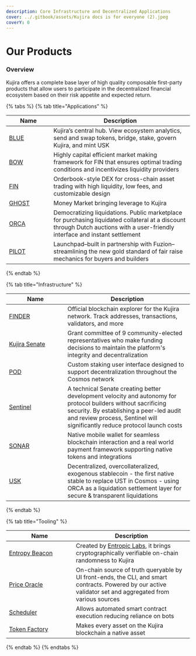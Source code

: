 ```yaml
---
description: Core Infrastructure and Decentralized Applications
cover: ../.gitbook/assets/Kujira docs is for everyone (2).jpeg
coverY: 0
---
```


# Our Products

### Overview

Kujira offers a complete base layer of high quality composable first-party products that allow users to participate in the decentralized financial ecosystem based on their risk appetite and expected return.&#x20;

{% tabs %}
{% tab title="Applications" %}
<table><thead><tr><th width="106">Name</th><th>Description</th></tr></thead><tbody><tr><td><a href="../dapps-and-infrastructure/blue/">BLUE</a></td><td>Kujira’s central hub. View ecosystem analytics, send and swap tokens, bridge, stake, govern Kujira, and mint USK </td></tr><tr><td><a href="../dapps-and-infrastructure/bow/">BOW</a></td><td>Highly capital efficient market making framework for FIN that ensures optimal trading conditions and incentivizes liquidity providers</td></tr><tr><td><a href="../dapps-and-infrastructure/fin/">FIN</a></td><td>Orderbook-style DEX for cross-chain asset trading with high liquidity, low fees, and customizable design</td></tr><tr><td><a href="../dapps-and-infrastructure/ghost-money-market/">GHOST</a></td><td>Money Market bringing leverage to Kujira</td></tr><tr><td><a href="../dapps-and-infrastructure/orca/">ORCA</a></td><td>Democratizing liquidations. Public marketplace for purchasing liquidated collateral at a discount through Dutch auctions with a user-friendly interface and instant settlement</td></tr><tr><td><a href="https://pilot.kujira.app/">PILOT</a></td><td>Launchpad–built in partnership with Fuzion–streamlining the new gold standard of fair raise mechanics for buyers and builders</td></tr></tbody></table>
{% endtab %}

{% tab title="Infrastructure" %}
<table><thead><tr><th width="144.5">Name</th><th>Description</th></tr></thead><tbody><tr><td><a href="../dapps-and-infrastructure/finder/">FINDER</a></td><td>Official blockchain explorer for the Kujira network. Track addresses, transactions, validators, and more </td></tr><tr><td><a href="../dapps-and-infrastructure/senate.md">Kujira Senate</a></td><td>Grant committee of 9 community-elected representatives who make funding decisions to maintain the platform's integrity and decentralization</td></tr><tr><td><a href="../dapps-and-infrastructure/pod/">POD</a></td><td>Custom staking user interface designed to support decentralization throughout the Cosmos network</td></tr><tr><td><a href="https://blue.kujira.app/sentinel">Sentinel</a></td><td>A technical Senate creating better development velocity and autonomy for protocol builders without sacrificing security. By establishing a peer-led audit and review process, Sentinel will significantly reduce protocol launch costs</td></tr><tr><td><a href="../dapps-and-infrastructure/kujira-wallet/">SONAR</a></td><td>Native mobile wallet for seamless blockchain interaction and a real world payment framework supporting native tokens and integrations</td></tr><tr><td><a href="../dapps-and-infrastructure/usk-stablecoin.md">USK</a></td><td>Decentralized, overcollateralized, exogenous stablecoin - the first native stable to replace UST in Cosmos - using ORCA as a liquidation settlement layer for secure &#x26; transparent liquidations</td></tr></tbody></table>
{% endtab %}

{% tab title="Tooling" %}
<table><thead><tr><th width="167.5">Name</th><th>Description</th></tr></thead><tbody><tr><td><a href="https://docs.kujira.app/developers/smart-contracts/entropy-beacon">Entropy Beacon</a></td><td>Created by <a href="https://entropiclabs.io/">Entropic Labs</a>, it brings cryptographically verifiable on-chain randomness to Kujira </td></tr><tr><td><a href="https://docs.kujira.app/developers/smart-contracts/oracle">Price Oracle</a> </td><td>On-chain source of truth queryable by UI front-ends, the CLI, and smart contracts. Powered by our active validator set and aggregated from various sources</td></tr><tr><td><a href="https://docs.kujira.app/developers/smart-contracts/scheduler">Scheduler</a> </td><td>Allows automated smart contract execution reducing reliance on bots</td></tr><tr><td><a href="https://docs.kujira.app/developers/smart-contracts/token-factory">Token Factory</a> </td><td>Makes every asset on the Kujira blockchain a native asset</td></tr></tbody></table>
{% endtab %}
{% endtabs %}

###

###

